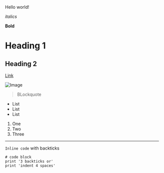 Hello world!

*italics*

**Bold**

# Heading 1

## Heading 2

[Link](https://google.com)

![Image](https://www.nicepng.com/png/detail/230-2306200_psyduck-from-the-official-artwork-set-for-psyduck.png)

> BLockquote

* List
* List
* List

1. One
2. Two
3. Three

---

`Inline code` with backticks

```
# code block
print '3 backticks or'
print 'indent 4 spaces'
```
